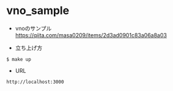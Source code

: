 # vno_sample

- vnoのサンプル
https://qiita.com/masa0209/items/2d3ad0901c83a06a8a03

- 立ち上げ方

```
$ make up
```

- URL

```
http://localhost:3000
```